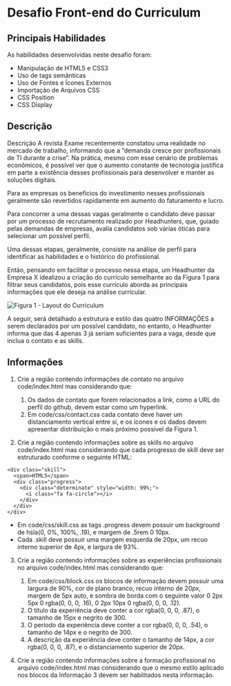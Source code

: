 # Desafio Front-end do Curriculum

## Principais Habilidades

As habilidades desenvolvidas neste desafio foram:

* Manipulação de HTML5 e CSS3
* Uso de tags semânticas
* Uso de Fontes e Ícones Externos
* Importação de Arquivos CSS
* CSS Position
* CSS Display

## Descrição
Descrição
A revista Exame recentemente constatou uma realidade no mercado de trabalho, informando que a ”demanda cresce por profissionais de TI durante a crise”. Na prática, mesmo com esse cenário de problemas econômicos, é possível ver que o aumento constante de tecnologia justifica em parte a existência desses profissionais para desenvolver e manter as soluções digitais.

Para as empresas os benefícios do investimento nesses profissionais geralmente são revertidos rapidamente em aumento do faturamento e lucro.

Para concorrer a uma dessas vagas geralmente o candidato deve passar por um processo de recrutamento realizado por Headhunters, que, guiado pelas demandas de empresas, avalia candidatos sob várias óticas para selecionar um possível perfil.

Uma dessas etapas, geralmente, consiste na análise de perfil para identificar as habilidades e o histórico do profissional.

Então, pensando em facilitar o processo nessa etapa, um Headhunter da Empresa X idealizou a criação do currículo semelhante ao da Figura 1 para filtrar seus candidatos, pois esse currículo aborda as principais informações que ele deseja na análise curricular.

![](https://ifpb.github.io/exercises/_astro/layout.3858de22_ZuM1f6.png "Figura 1 - Layout do Curriculum")

A seguir, será detalhado a estrutura e estilo das quatro INFORMAÇÕES a serem declarados por um possível candidato, no entanto, o Headhunter informa que das 4 apenas 3 já seriam suficientes para a vaga, desde que inclua o contato e as skills.


## Informações
1. Crie a região contendo informações de contato no arquivo code/index.html mas considerando que:
    1. Os dados de contato que forem relacionados a link, como a URL do perfil do github, devem estar como um hyperlink.
    2. Em code/css/contact.css cada contato deve haver um distanciamento vertical entre si, e os ícones e os dados devem apresentar distribuição o mais próximo possível da Figura 1.

2. Crie a região contendo informações sobre as skills no arquivo code/index.html mas considerando que cada progresso de skill deve ser estruturado conforme o seguinte HTML:
     
```
<div class="skill">
  <span>HTML5</span>
  <div class="progress">
    <div class="determinate" style="width: 99%;">
      <i class="fa fa-circle"></i>
    </div>
  </div>
</div>
```
  - Em code/css/skill.css as tags .progress devem possuir um background de hsla(0, 0%, 100%, .19), e margem de .5rem 0 10px.
  - Cada .skill deve possuir uma margem esquerda de 20px, um recuo interno superior de 4px, e largura de 93%.

3. Crie a região contendo informações sobre as experiências profissionais no arquivo code/index.html mas considerando que:
    1. Em code/css/block.css os blocos de informação devem possuir uma largura de 90%, cor de plano branco, recuo interno de 20px, margem de 5px auto, e sombra de borda com o seguinte valor 0 2px 5px 0 rgba(0, 0, 0, .16), 0 2px 10px 0 rgba(0, 0, 0, .12).
    2. O título da experiência deve conter a cor rgba(0, 0, 0, .87), o tamanho de 15px e negrito de 300.
    3. O período da experiência deve conter a cor rgba(0, 0, 0, .54), o tamanho de 14px e o negrito de 300.
    4. A descrição da experiência deve conter o tamanho de 14px, a cor rgba(0, 0, 0, .87), e o distanciamento superior de 20px.

4. Crie a região contendo informações sobre a formação profissional no arquivo code/index.html mas considerando que o mesmo estilo aplicado nos blocos da Informação 3 devem ser habilitados nesta informação.

